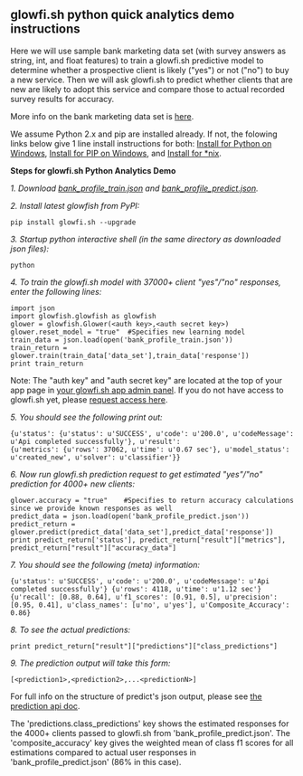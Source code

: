 glowfi.sh python quick analytics demo instructions
-----------

Here we will use sample bank marketing data set (with survey answers as string, int, and float features) to train a glowfi.sh predictive model to determine whether a prospective client is likely ("yes") or not ("no") to buy a new service. Then we will ask glowfi.sh to predict whether clients that are new are likely to adopt this service and compare those to actual recorded survey results for accuracy.

More info on the bank marketing data set is [here](https://archive.ics.uci.edu/ml/datasets/Bank+Marketing).

We assume Python 2.x and pip are installed already. If not, the folowing links below give 1 line install instructions for both: 
[Install for Python on Windows](https://www.python.org/downloads/windows/), [Install for PIP on Windows](http://stackoverflow.com/questions/4750806/how-to-install-pip-on-windows), and [Install for *nix](https://pip.pypa.io/en/latest/installing.html).

**Steps for glowfi.sh Python Analytics Demo**

*1. Download [bank_profile_train.json](https://raw.githubusercontent.com/glowfishAPI/glowfish-py/master/quick_analytics_demo/bank_profile_train.json) and [bank_profile_predict.json](https://raw.githubusercontent.com/glowfishAPI/glowfish-py/master/quick_analytics_demo/bank_profile_predict.json).*

*2. Install latest glowfish from PyPI:*

    pip install glowfi.sh --upgrade

*3. Startup python interactive shell (in the same directory as downloaded json files):*

    python

*4. To train the glowfi.sh model with 37000+ client "yes"/"no" responses, enter the following lines:*

    import json
    import glowfish.glowfish as glowfish
    glower = glowfish.Glower(<auth key>,<auth secret key>)
    glower.reset_model = "true"  #Specifies new learning model
    train_data = json.load(open('bank_profile_train.json'))
    train_return = glower.train(train_data['data_set'],train_data['response'])
    print train_return
    
Note: The "auth key" and "auth secret key" are located at the top of your app page in [your glowfi.sh app admin panel](https://api.glowfi.sh/admin/app/). If you do not have access to glowfi.sh yet, please [request access here](https://glowfi.sh/beta/).

*5. You should see the following print out:*

    {u'status': {u'status': u'SUCCESS', u'code': u'200.0', u'codeMessage': u'Api completed successfully'}, u'result':         
    {u'metrics': {u'rows': 37062, u'time': u'0.67 sec'}, u'model_status': u'created_new', u'solver': u'classifier'}}

*6. Now run glowfi.sh prediction request to get estimated "yes"/"no" prediction for 4000+ new clients:*

    glower.accuracy = "true"    #Specifies to return accuracy calculations since we provide known responses as well
    predict_data = json.load(open('bank_profile_predict.json'))
    predict_return = glower.predict(predict_data['data_set'],predict_data['response'])
    print predict_return['status'], predict_return["result"]["metrics"], predict_return["result"]["accuracy_data"]

*7. You should see the following (meta) information:*

    {u'status': u'SUCCESS', u'code': u'200.0', u'codeMessage': u'Api completed successfully'} {u'rows': 4118, u'time': u'1.12 sec'} {u'recall': [0.88, 0.64], u'f1_scores': [0.91, 0.5], u'precision': [0.95, 0.41], u'class_names': [u'no', u'yes'], u'Composite_Accuracy': 0.86}

*8. To see the actual predictions:*

    print predict_return["result"]["predictions"]["class_predictions"]

*9. The prediction output will take this form:*

    [<prediction1>,<prediction2>,...<predictionN>]

For full info on the structure of predict's json output, please see [the prediction api doc](http://glowfish.readme.io/v1.0/docs/predict).

The 'predictions.class_predictions' key shows the estimated responses for the 4000+ clients passed to glowfi.sh from  'bank_profile_predict.json'. The 'composite_accuracy' key gives the weighted mean of class f1 scores for all estimations compared to actual user responses in 'bank_profile_predict.json' (86% in this case).


